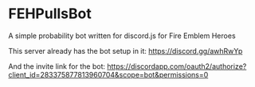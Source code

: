 # FEHPullsBot
A simple probability bot written for discord.js for Fire Emblem Heroes

This server already has the bot setup in it: https://discord.gg/awhRwYp

And the invite link for the bot: https://discordapp.com/oauth2/authorize?client_id=283375877813960704&scope=bot&permissions=0
